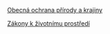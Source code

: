 [Obecná ochrana přírody a krajiny](https://www.mzp.cz/cz/obecna_ochrana_prirody_krajiny)

[Zákony k životnímu prostředí](https://www.zakonyprolidi.cz/obor/ochrana-zivotniho-prostredi)

